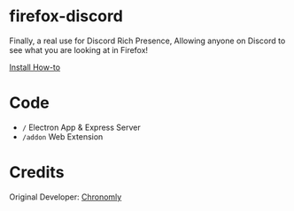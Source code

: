 # firefox-discord

Finally, a real use for Discord Rich Presence, Allowing anyone on Discord to see what you are looking at in Firefox!

[Install How-to](https://github.com/Guerra24/firefox-discord/wiki/How-to-Install)

# Code

- `/` Electron App & Express Server
- `/addon` Web Extension

# Credits

Original Developer: [Chronomly](https://github.com/Chronomly)
